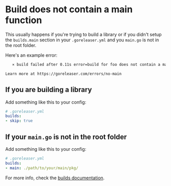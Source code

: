 # Build does not contain a main function

This usually happens if you're trying to build a library or if you didn't setup the `builds.main` section in your `.goreleaser.yml` and you `main.go` is not in the root folder.

Here's an example error:

```sh
   ⨯ build failed after 0.11s error=build for foo does not contain a main function

Learn more at https://goreleaser.com/errors/no-main
```

## If you are building a library

Add something like this to your config:

```yaml
# .goreleaser.yml
builds:
- skip: true
```

## If your `main.go` is not in the root folder

Add something like this to your config:

```yaml
# .goreleaser.yml
builds:
- main: ./path/to/your/main/pkg/
```

For more info, check the [builds documentation](/customization/build/).
